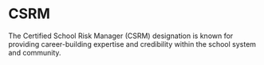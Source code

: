 # CSRM
The Certified School Risk Manager (CSRM) designation is known for providing career-building expertise and credibility within the school system and community.
